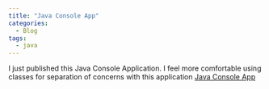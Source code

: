 ```yaml
---
title: "Java Console App"
categories:
  - Blog
tags:
  - java
---
```

I just published this Java Console Application.
I feel more comfortable using classes for separation of concerns with this application
<a href="https://github.com/MackenzieWhitney1/CMPP264Lab1">Java Console App</a>

